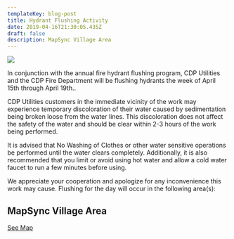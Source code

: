 ```yaml
---
templateKey: blog-post
title: Hydrant Flushing Activity
date: 2019-04-16T21:30:05.435Z
draft: false
description: MapSync Village Area
---
```

![](/img/hydflush.jpeg)

In conjunction with the annual fire hydrant flushing program, CDP Utilities and the CDP Fire Department will be flushing hydrants the week of April 15th through April 19th..

CDP Utilities customers in the immediate vicinity of the work may experience temporary discoloration of their water caused by sedimentation being broken loose from the water lines. This discoloration does not affect the safety of the water and should be clear within 2-3 hours of the work being performed.

It is advised that No Washing of Clothes or other water sensitive operations be performed until the water clears completely. Additionally, it is also recommended that you limit or avoid using hot water and allow a cold water faucet to run a few minutes before using.

We appreciate your cooperation and apologize for any inconvenience this work may cause. Flushing for the day will occur in the following area(s):

## MapSync Village Area

[See Map](/map?layer=Advisory&feature=12)
